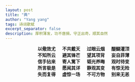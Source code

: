 ```yaml
---
layout: post
title: "典"
author: "Yang yang"
tags: 诗词歌赋
excerpt_separator: false
description: 厚积薄发，功不唐捐，守正出奇，顺其自然
---
```


**<center>以儆效尤  &emsp;  不共戴天  &emsp;  过眼云烟  &emsp;  醍醐灌顶  &emsp;</center>**
**<center>不知所云  &emsp;  避其锋芒  &emsp;  望其项背  &emsp;  妄自菲薄  &emsp;</center>**
**<center>信手拈来  &emsp;  寄人篱下  &emsp;  韬光养晦  &emsp;  观时待变  &emsp;</center>**
**<center>所言极是  &emsp;  愿闻其详  &emsp;  静观其变  &emsp;  有惊无险  &emsp;</center>**
**<center>失而复得  &emsp;  虚惊一场  &emsp;  不可方物  &emsp;  别来无恙  &emsp;</center>**
